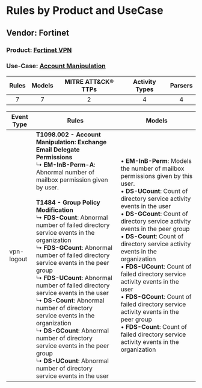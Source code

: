 Rules by Product and UseCase
============================
Vendor: Fortinet
----------------
### Product: [Fortinet VPN](../ds_fortinet_fortinet_vpn.md)
### Use-Case: [Account Manipulation](../../../../UseCases/uc_account_manipulation.md)

| Rules | Models | MITRE ATT&CK® TTPs | Activity Types | Parsers |
|:-----:|:------:|:------------------:|:--------------:|:-------:|
|   7   |   7    |         2          |       4        |    4    |

| Event Type | Rules    | Models    |
| ---------- | ---- | ---- |
| vpn-logout | <b>T1098.002 - Account Manipulation: Exchange Email Delegate Permissions</b><br> ↳ <b>EM-InB-Perm-A</b>: Abnormal number of mailbox permission given by user.<br><br><b>T1484 - Group Policy Modification</b><br> ↳ <b>FDS-Count</b>: Abnormal number of failed directory service events in the organization<br> ↳ <b>FDS-GCount</b>: Abnormal number of failed directory service events in the peer group<br> ↳ <b>FDS-UCount</b>: Abnormal number of failed directory service events in the user<br> ↳ <b>DS-Count</b>: Abnormal number of directory service events in the organization<br> ↳ <b>DS-GCount</b>: Abnormal number of directory service events in the peer group<br> ↳ <b>DS-UCount</b>: Abnormal number of directory service events in the user |  • <b>EM-InB-Perm</b>: Models the number of mailbox permissions given by this user.<br> • <b>DS-UCount</b>: Count of directory service activity events in the user<br> • <b>DS-GCount</b>: Count of directory service activity events in the peer group<br> • <b>DS-Count</b>: Count of directory service activity events in the organization<br> • <b>FDS-UCount</b>: Count of failed directory service activity events in the user<br> • <b>FDS-GCount</b>: Count of failed directory service activity events in the peer group<br> • <b>FDS-Count</b>: Count of failed directory service activity events in the organization |